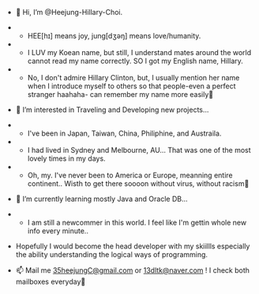 - 👋 Hi, I’m @Heejung-Hillary-Choi. 
- - HEE[hɪ] means joy, jung[dʒəŋ] means love/humanity. 
- - I LUV my Koean name, but still, I understand mates around the world cannot read my name correctly. SO I got my English name, Hillary. 
- - No, I don't admire Hillary Clinton, but, I usually mention her name when I introduce myself to others so that people-even a perfect stranger haahaha- can remember my name more easily💙  

- 👀 I’m interested in Traveling and Developing new projects...
- - I've been in Japan, Taiwan, China, Philiphine, and Austraila.
- - I had lived in Sydney and Melbourne, AU... That was one of the most lovely times in my days. 
- - Oh, my. I've never been to America or Europe, meanning entire continent.. Wisth to get there soooon without virus, without racism💜

- 🌱 I’m currently learning mostly Java and Oracle DB...
- - I am still a newcommer in this world. I feel like I'm gettin whole new info every minute..
- Hopefully I would become the head developer with my skiillls especially the ability understanding the logical ways of programming. 

- 📫 Mail me 35heejungC@gmail.com or 13dltk@naver.com ! I check both mailboxes everyday🧡

<!---
Heejung-Hillary-Choi/Heejung-Hillary-Choi is a ✨ special ✨ repository because its `README.md` (this file) appears on your GitHub profile.
You can click the Preview link to take a look at your changes.
--->
